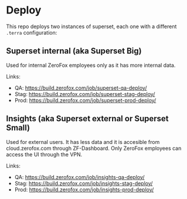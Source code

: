 # Deploy

This repo deploys two instances of superset, each one with a different `.terra` configuration:

## Superset internal (aka Superset Big)

Used for internal ZeroFox employees only as it has more internal data.

Links:

- QA: https://build.zerofox.com/job/superset-qa-deploy/
- Stag: https://build.zerofox.com/job/superset-stag-deploy/
- Prod: https://build.zerofox.com/job/superset-prod-deploy/

## Insights (aka Superset external or Superset Small)

Used for external users. It has less data and it is accesible from cloud.zerofox.com through ZF-Dashboard. Only ZeroFox employees can access the UI through the VPN.

Links:

- QA: https://build.zerofox.com/job/insights-qa-deploy/
- Stag: https://build.zerofox.com/job/insights-stag-deploy/
- Prod: https://build.zerofox.com/job/insights-prod-deploy/